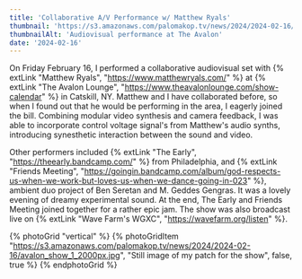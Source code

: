```yaml
---
title: 'Collaborative A/V Performance w/ Matthew Ryals'
thumbnail: 'https://s3.amazonaws.com/palomakop.tv/news/2024/2024-02-16/avalon_show.jpg'
thumbnailAlt: 'Audiovisual performance at The Avalon'
date: '2024-02-16'
---
```


On Friday February 16, I performed a collaborative audiovisual set with {% extLink "Matthew Ryals", "https://www.matthewryals.com/" %} at {% extLink "The Avalon Lounge", "https://www.theavalonlounge.com/show-calendar" %} in Catskill, NY. Matthew and I have collaborated before, so when I found out that he would be performing in the area, I eagerly joined the bill. Combining modular video synthesis and camera feedback, I was able to incorporate control voltage signal's from Matthew's audio synths, introducing synesthetic interaction between the sound and video.

Other performers included 
{% extLink "The Early", "https://theearly.bandcamp.com/" %} from Philadelphia, and {% extLink "Friends Meeting", "https://goingin.bandcamp.com/album/god-respects-us-when-we-work-but-loves-us-when-we-dance-going-in-023" %}, ambient duo project of Ben Seretan and M. Geddes Gengras. It was a lovely evening of dreamy experimental sound. At the end, The Early and Friends Meeting joined together for a rather epic jam. The show was also broadcast live on {% extLink "Wave Farm's WGXC", "https://wavefarm.org/listen" %}.

{% photoGrid "vertical" %}
{% photoGridItem "https://s3.amazonaws.com/palomakop.tv/news/2024/2024-02-16/avalon_show_1_2000px.jpg", "Still image of my patch for the show", false, true %}
{% endphotoGrid %}